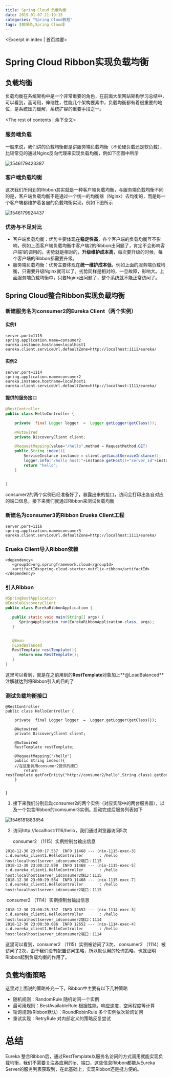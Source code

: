 ```yaml
---
title: Spring Cloud 负载均衡
date: 2019-01-07 21:19:15
categories: "Spring Cloud教程"
tags: [微服务,Spring Cloud]
---
```

<Excerpt in index | 首页摘要> 
# Spring Cloud Ribbon实现负载均衡



## 负载均衡

负载均衡在系统架构中是一个非常重要的角色，在前面大型网站架构学习总结中，可以看到，高可用，伸缩性，性能几个架构要素中，负载均衡都有着很重要的地位，是系统压力缓解，系统扩容的重要手段之一。
<!-- more -->
<The rest of contents | 余下全文>
### 服务端负载

一般来说，我们讲的负载均衡都是讲服务端负载均衡（不论硬负载还是软负载），比较常见的通过Nginx反向代理来实现负载均衡，例如下面图中所示

![1546179423387](https://note.youdao.com/yws/api/personal/file/172094B19A6B4745BFE6C4A19631F388?method=download&shareKey=e7d1548b174fd31e4faa03d3a57c6dee)

### 客户端负载均衡

这次我们所用到的Ribbon其实就是一种客户端负载均衡，与服务端负载均衡不同的是，客户端负载均衡不是通过一个统一的均衡器（Nginx）去均衡的，而是每一个客户端都维护着各自的负载均衡实现，例如下图所示

![1546179924437](https://note.youdao.com/yws/api/personal/file/0D621A1B9C644A6B9526EC004E443DAA?method=download&shareKey=c3d0120af54ce25309ee252bed77bd06)

### 优势与不足对比

* 客户端负载均衡：优势主要体现在**稳定性高**，各个客户端的负载均衡互不影响，例如上面客户端负载均衡中客户端2的Ribbon出问题了，肯定不会影响客户端1的调用的。劣势就是相对的，**升级维护成本高**，每次要升级的时候，每个客户端的Ribbon都需要升级。
* 服务端负载均衡：优势主要体现在**统一维护成本低**，例如上面的服务端负载均衡，只需要升级Nginx就可以了。劣势同样是相对的，一旦故障，影响大。上面服务端负载均衡中，只要Nginx出问题了，整个系统就不能正常访问了。



## Spring Cloud整合Ribbon实现负载均衡

### 新建服务名为consumer2的Eureka Client（两个实例）

#### 实例1

```properties
server.port=1115
spring.application.name=consumer2
eureka.instance.hostname=localhost1
eureka.client.serviceUrl.defaultZone=http://localhost:1111/eureka/
```

#### 实例2

```properties
server.port=1114
spring.application.name=consumer2
eureka.instance.hostname=localhost1
eureka.client.serviceUrl.defaultZone=http://localhost:1111/eureka/
```

#### 提供的服务接口

```java
@RestController
public class HelloController {

    private  final Logger logger  =  Logger.getLogger(getClass());

    @Autowired
    private DiscoveryClient client;

    @RequestMapping(value="/hello",method = RequestMethod.GET)
    public String index(){
        ServiceInstance instance = client.getLocalServiceInstance();
        logger.info("/hello host:"+instance.getHost()+"server_id"+instance.getServiceId()+"端口："+instance.getPort());
        return "hello";
    }


}
```

consumer2的两个实例已经准备好了，暴露出来的接口，访问会打印出各自对应的端口信息，接下来我们就通过Ribbon来测试负载均衡



### 新建名为consumer3的Ribbon Erueka Client工程

```properties
server.port=1116
spring.application.name=consumer3
eureka.client.serviceUrl.defaultZone=http://localhost:1111/eureka/
```

### Erueka Client导入Ribbon依赖

```properties
<dependency>
   <groupId>org.springframework.cloud</groupId>
   <artifactId>spring-cloud-starter-netflix-ribbon</artifactId>
</dependency>
```

### 引入Ribbon

```java
@SpringBootApplication
@EnableDiscoveryClient
public class EurekaRibbonApplication {

   public static void main(String[] args) {
      SpringApplication.run(EurekaRibbonApplication.class, args);
   }


   @Bean
   @LoadBalanced
   RestTemplate restTemplate(){
      return new RestTemplate();
   }
}
```

这里可以看到，就是在之前用到的**RestTemplate**对象加上**@LoadBalanced**注解就达到将Ribbon引入的目的了

### 测试负载均衡接口

```properties
@RestController
public class HelloController {

    private  final Logger logger  =  Logger.getLogger(getClass());

    @Autowired
    private DiscoveryClient client;

    @Autowired
    RestTemplate restTemplate;

    @RequestMapping("/hello")
    public String index(){
    //在这里调用consumer2提供的接口
        return restTemplate.getForEntity("http://consumer2/hello",String.class).getBody();
    }


}
```

1. 接下来我们分别启动consumer2的两个实例（对应实际中的两台服务器），以及一个包含Ribbon的comsumer3实例。启动完成后服务列表如下

![1546181883854](https://note.youdao.com/yws/api/personal/file/83021B247CD840CF845578707889C1EF?method=download&shareKey=85a84d74e8495724c34f61f86d9cdd61)

2. 访问http://localhost:1116/hello，我们通过浏览器访问5次

   consumer2 （1115）实例控制台输出信息

```properties
2018-12-30 23:00:17.557  INFO 11468 --- [nio-1115-exec-3] c.d.eureka_client1.HelloController       : /hello host:localhost1server_idconsumer2端口：1115
2018-12-30 23:00:22.898  INFO 11468 --- [nio-1115-exec-5] c.d.eureka_client1.HelloController       : /hello host:localhost1server_idconsumer2端口：1115
2018-12-30 23:00:29.584  INFO 11468 --- [nio-1115-exec-7] c.d.eureka_client1.HelloController       : /hello host:localhost1server_idconsumer2端口：1115

```

​     consumer2 （1114）实例控制台输出信息

```properties
2018-12-30 23:00:25.757  INFO 12652 --- [nio-1114-exec-3] c.d.eureka_client1.HelloController       : /hello host:localhost1server_idconsumer2端口：1114
2018-12-30 23:00:30.086  INFO 12652 --- [nio-1114-exec-4] c.d.eureka_client1.HelloController       : /hello host:localhost1server_idconsumer2端口：1114
```

这里可以看到，consumer2 （1115）实例被访问了3次， consumer2 （1114）被访问了2次，由于我们没有配置访问策略，所以默认用的轮询策略，也就证明Ribbon起到负载均衡的作用了。



## 负载均衡策略

这里对上面说的策略补充一下，Ribbon中主要有以下几种策略

* 随机规则：RandomRule 随机访问一个实例
* 最可用规则：BestAvailableRule 根据性能，响应速度，空闲程度等计算
* 轮询规则(Ribbon默认)：RoundRobinRule  多个实例依次轮询访问
* 重试实现：RetryRule 对内部定义的策略反复尝试



# 总结

Eureka 整合Ribbon后，通过RestTemplate以服务名访问的方式调用就能实现负载均衡，我们不需要关注各应用的ip、端口，这些信息Ribbon都能从Eureka Server的服务列表获取到，在此基础上，实现Ribbon还是挺方便的。